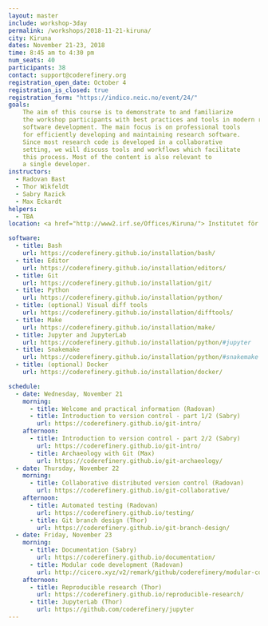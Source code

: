 ```yaml
---
layout: master
include: workshop-3day
permalink: /workshops/2018-11-21-kiruna/
city: Kiruna
dates: November 21-23, 2018
time: 8:45 am to 4:30 pm
num_seats: 40
participants: 38
contact: support@coderefinery.org
registration_open_date: October 4
registration_is_closed: true
registration_form: "https://indico.neic.no/event/24/"
goals:
    The aim of this course is to demonstrate to and familiarize
    the workshop participants with best practices and tools in modern research
    software development. The main focus is on professional tools
    for efficiently developing and maintaining research software.
    Since most research code is developed in a collaborative
    setting, we will discuss tools and workflows which facilitate
    this process. Most of the content is also relevant to
    a single developer.
instructors:
  - Radovan Bast
  - Thor Wikfeldt
  - Sabry Razick
  - Max Eckardt
helpers:
  - TBA
location: <a href="http://www2.irf.se/Offices/Kiruna/"> Institutet för rymdfysik</a> (Swedish Institute of Space Physics)

software:
  - title: Bash
    url: https://coderefinery.github.io/installation/bash/
  - title: Editor
    url: https://coderefinery.github.io/installation/editors/
  - title: Git
    url: https://coderefinery.github.io/installation/git/
  - title: Python
    url: https://coderefinery.github.io/installation/python/
  - title: (optional) Visual diff tools
    url: https://coderefinery.github.io/installation/difftools/
  - title: Make
    url: https://coderefinery.github.io/installation/make/
  - title: Jupyter and JupyterLab
    url: https://coderefinery.github.io/installation/python/#jupyter
  - title: Snakemake
    url: https://coderefinery.github.io/installation/python/#snakemake
  - title: (optional) Docker
    url: https://coderefinery.github.io/installation/docker/

schedule:
  - date: Wednesday, November 21
    morning:
      - title: Welcome and practical information (Radovan)
      - title: Introduction to version control - part 1/2 (Sabry)
        url: https://coderefinery.github.io/git-intro/
    afternoon:
      - title: Introduction to version control - part 2/2 (Sabry)
        url: https://coderefinery.github.io/git-intro/
      - title: Archaeology with Git (Max)
        url: https://coderefinery.github.io/git-archaeology/
  - date: Thursday, November 22
    morning:
      - title: Collaborative distributed version control (Radovan)
        url: https://coderefinery.github.io/git-collaborative/
    afternoon:
      - title: Automated testing (Radovan)
        url: https://coderefinery.github.io/testing/
      - title: Git branch design (Thor)
        url: https://coderefinery.github.io/git-branch-design/
  - date: Friday, November 23
    morning:
      - title: Documentation (Sabry)
        url: https://coderefinery.github.io/documentation/
      - title: Modular code development (Radovan)
        url: http://cicero.xyz/v2/remark/github/coderefinery/modular-code-development/master/talk.md/
    afternoon:
      - title: Reproducible research (Thor)
        url: https://coderefinery.github.io/reproducible-research/
      - title: JupyterLab (Thor)
        url: https://github.com/coderefinery/jupyter
---
```

